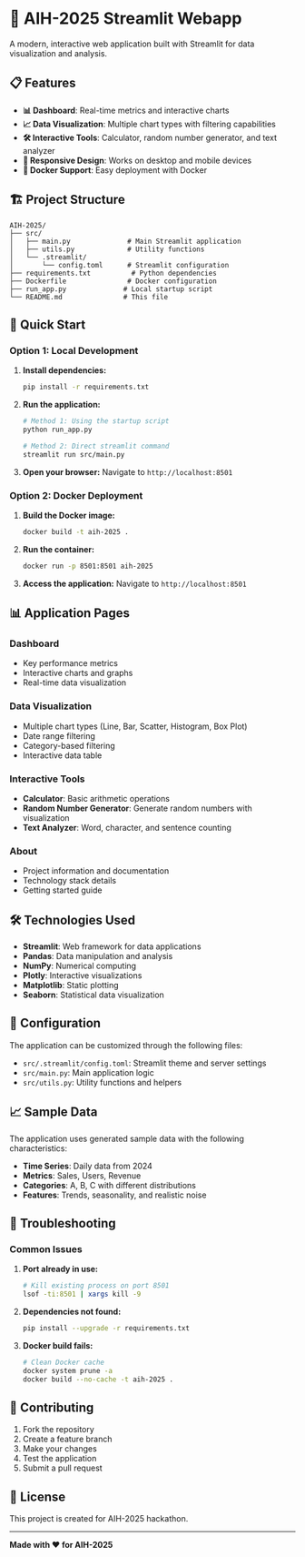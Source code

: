 # 🚀 AIH-2025 Streamlit Webapp

A modern, interactive web application built with Streamlit for data visualization and analysis.

## 📋 Features

- **📊 Dashboard**: Real-time metrics and interactive charts
- **📈 Data Visualization**: Multiple chart types with filtering capabilities
- **🛠️ Interactive Tools**: Calculator, random number generator, and text analyzer
- **📱 Responsive Design**: Works on desktop and mobile devices
- **🐳 Docker Support**: Easy deployment with Docker

## 🏗️ Project Structure

```
AIH-2025/
├── src/
│   ├── main.py              # Main Streamlit application
│   ├── utils.py             # Utility functions
│   └── .streamlit/
│       └── config.toml      # Streamlit configuration
├── requirements.txt          # Python dependencies
├── Dockerfile               # Docker configuration
├── run_app.py              # Local startup script
└── README.md               # This file
```

## 🚀 Quick Start

### Option 1: Local Development

1. **Install dependencies:**
   ```bash
   pip install -r requirements.txt
   ```

2. **Run the application:**
   ```bash
   # Method 1: Using the startup script
   python run_app.py
   
   # Method 2: Direct streamlit command
   streamlit run src/main.py
   ```

3. **Open your browser:**
   Navigate to `http://localhost:8501`

### Option 2: Docker Deployment

1. **Build the Docker image:**
   ```bash
   docker build -t aih-2025 .
   ```

2. **Run the container:**
   ```bash
   docker run -p 8501:8501 aih-2025
   ```

3. **Access the application:**
   Navigate to `http://localhost:8501`

## 📊 Application Pages

### Dashboard
- Key performance metrics
- Interactive charts and graphs
- Real-time data visualization

### Data Visualization
- Multiple chart types (Line, Bar, Scatter, Histogram, Box Plot)
- Date range filtering
- Category-based filtering
- Interactive data table

### Interactive Tools
- **Calculator**: Basic arithmetic operations
- **Random Number Generator**: Generate random numbers with visualization
- **Text Analyzer**: Word, character, and sentence counting

### About
- Project information and documentation
- Technology stack details
- Getting started guide

## 🛠️ Technologies Used

- **Streamlit**: Web framework for data applications
- **Pandas**: Data manipulation and analysis
- **NumPy**: Numerical computing
- **Plotly**: Interactive visualizations
- **Matplotlib**: Static plotting
- **Seaborn**: Statistical data visualization

## 🔧 Configuration

The application can be customized through the following files:

- `src/.streamlit/config.toml`: Streamlit theme and server settings
- `src/main.py`: Main application logic
- `src/utils.py`: Utility functions and helpers

## 📈 Sample Data

The application uses generated sample data with the following characteristics:
- **Time Series**: Daily data from 2024
- **Metrics**: Sales, Users, Revenue
- **Categories**: A, B, C with different distributions
- **Features**: Trends, seasonality, and realistic noise

## 🐛 Troubleshooting

### Common Issues

1. **Port already in use:**
   ```bash
   # Kill existing process on port 8501
   lsof -ti:8501 | xargs kill -9
   ```

2. **Dependencies not found:**
   ```bash
   pip install --upgrade -r requirements.txt
   ```

3. **Docker build fails:**
   ```bash
   # Clean Docker cache
   docker system prune -a
   docker build --no-cache -t aih-2025 .
   ```

## 🤝 Contributing

1. Fork the repository
2. Create a feature branch
3. Make your changes
4. Test the application
5. Submit a pull request

## 📄 License

This project is created for AIH-2025 hackathon.

---

**Made with ❤️ for AIH-2025**